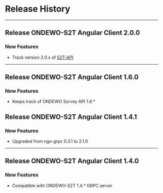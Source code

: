 # Release History
*****************

## Release ONDEWO-S2T Angular Client 2.0.0

### New Features
* Track version 2.0.x of [S2T-API](https://github.com/ondewo/ondewo-s2t-api)

***

## Release ONDEWO-S2T Angular Client 1.6.0

### New Features
* Keeps track of ONDEWO Survey API 1.6.*

## Release ONDEWO-S2T Angular Client 1.4.1

### New Features
* Upgraded from ngx-grpc 0.3.1 to 2.1.0

***

## Release ONDEWO-S2T Angular Client 1.4.0

### New Features
 * Compatible with ONDEWO-S2T 1.4.* GRPC server
